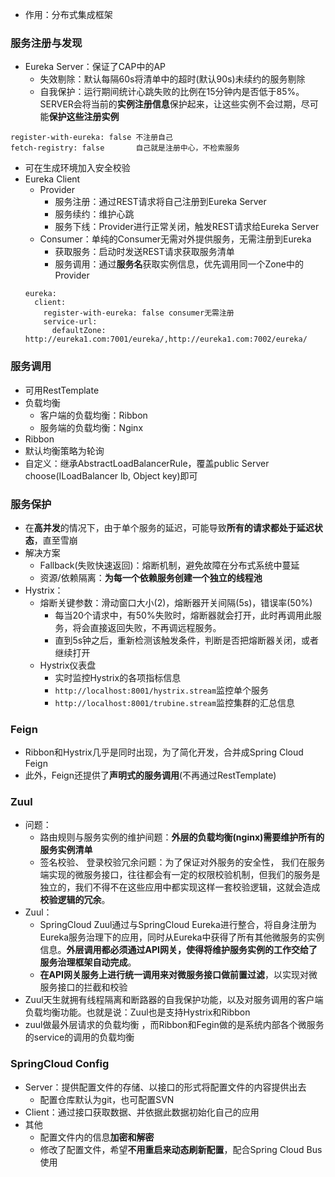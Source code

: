 - 作用：分布式集成框架

### 服务注册与发现
- Eureka Server：保证了CAP中的AP
  - 失效剔除：默认每隔60s将清单中的超时(默认90s)未续约的服务剔除
  - 自我保护：运行期间统计心跳失败的比例在15分钟内是否低于85%。SERVER会将当前的**实例注册信息**保护起来，让这些实例不会过期，尽可能**保护这些注册实例**
```
register-with-eureka: false 不注册自己
fetch-registry: false       自己就是注册中心，不检索服务
```
- 可在生成环境加入安全校验
- Eureka Client
  - Provider
    - 服务注册：通过REST请求将自己注册到Eureka Server
    - 服务续约：维护心跳
    - 服务下线：Provider进行正常关闭，触发REST请求给Eureka Server
  - Consumer：单纯的Consumer无需对外提供服务，无需注册到Eureka
    - 获取服务：启动时发送REST请求获取服务清单
    - 服务调用：通过**服务名**获取实例信息，优先调用同一个Zone中的Provider
  ```
  eureka:
    client:
      register-with-eureka: false consumer无需注册
      service-url:
        defaultZone: http://eureka1.com:7001/eureka/,http://eureka1.com:7002/eureka/
  ```
 
 ### 服务调用
 - 可用RestTemplate
 - 负载均衡
   - 客户端的负载均衡：Ribbon
   - 服务端的负载均衡：Nginx
 - Ribbon
  - 默认均衡策略为轮询
  - 自定义：继承AbstractLoadBalancerRule，覆盖public Server choose(ILoadBalancer lb, Object key)即可
   
### 服务保护
- 在**高并发**的情况下，由于单个服务的延迟，可能导致**所有的请求都处于延迟状态**，直至雪崩
- 解决方案
  - Fallback(失败快速返回)：熔断机制，避免故障在分布式系统中蔓延
  - 资源/依赖隔离：**为每一个依赖服务创建一个独立的线程池**
- Hystrix：
  - 熔断关键参数：滑动窗口大小(2)，熔断器开关间隔(5s)，错误率(50%)
    - 每当20个请求中，有50%失败时，熔断器就会打开，此时再调用此服务，将会直接返回失败，不再调远程服务。
    - 直到5s钟之后，重新检测该触发条件，判断是否把熔断器关闭，或者继续打开
  - Hystrix仪表盘
    - 实时监控Hystrix的各项指标信息
    - `http://localhost:8001/hystrix.stream`监控单个服务
    - `http://localhost:8001/trubine.stream`监控集群的汇总信息
### Feign
- Ribbon和Hystrix几乎是同时出现，为了简化开发，合并成Spring Cloud Feign
- 此外，Feign还提供了**声明式的服务调用**(不再通过RestTemplate)

### Zuul
- 问题：
  - 路由规则与服务实例的维护间题：**外层的负载均衡(nginx)需要维护所有的服务实例清单**
  - 签名校验、 登录校验冗余问题：为了保证对外服务的安全性， 我们在服务端实现的微服务接口，往往都会有一定的权限校验机制，但我们的服务是独立的，我们不得不在这些应用中都实现这样一套校验逻辑，这就会造成**校验逻辑的冗余**。
- Zuul：
  - SpringCloud Zuul通过与SpringCloud Eureka进行整合，将自身注册为Eureka服务治理下的应用，同时从Eureka中获得了所有其他微服务的实例信息。**外层调用都必须通过API网关，使得将维护服务实例的工作交给了服务治理框架自动完成**。
  - **在API网关服务上进行统一调用来对微服务接口做前置过滤**，以实现对微服务接口的拦截和校验
- Zuul天生就拥有线程隔离和断路器的自我保护功能，以及对服务调用的客户端负载均衡功能。也就是说：Zuul也是支持Hystrix和Ribbon
- zuul做最外层请求的负载均衡 ，而Ribbon和Fegin做的是系统内部各个微服务的service的调用的负载均衡

### SpringCloud Config
- Server：提供配置文件的存储、以接口的形式将配置文件的内容提供出去
  - 配置仓库默认为git，也可配置SVN
- Client：通过接口获取数据、并依据此数据初始化自己的应用
- 其他
  - 配置文件内的信息**加密和解密**
  - 修改了配置文件，希望**不用重启来动态刷新配置**，配合Spring Cloud Bus 使用
